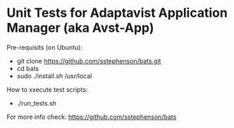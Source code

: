  Unit Tests for Adaptavist Application Manager (aka Avst-App)
=============================================================

Pre-requisits (on Ubuntu):
 * git clone https://github.com/sstephenson/bats.git
 * cd bats
 * sudo ./install.sh /usr/local

How to xxecute test scripts:
 * ./run_tests.sh

For more info check: https://github.com/sstephenson/bats
